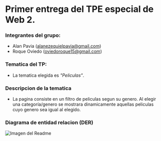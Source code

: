 # Primer entrega del TPE especial de Web 2.

### Integrantes del grupo:

- Alan Pavia (alanezequielpavia@gmail.com)
- Roque Oviedo (oviedoroque15@gmail.com)

### Tematica del TP:
- La tematica elegida es *"Peliculas"*.

### Descripcion de la tematica
- La pagina consiste en un filtro de peliculas segun su genero. Al elegir una categoría/genero se mostrara dinamicamente aquellas peliculas cuyo genero sea igual al elegido.

### Diagrama de entidad relacion (DER)
![Imagen del Readme](image.png)
